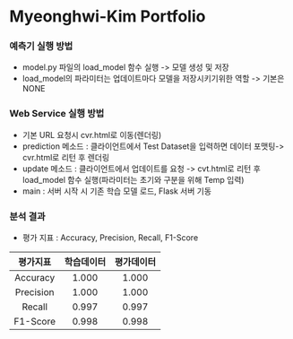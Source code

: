 # Myeonghwi-Kim Portfolio

### 예측기 실행 방법
- model.py 파일의 load_model 함수 실행 -> 모델 생성 및 저장
- load_model의 파라미터는 업데이트마다 모델을 저장시키기위한 역할 -> 기본은 NONE

### Web Service 실행 방법
- 기본 URL 요청시 cvr.html로 이동(렌더링)
- prediction 메소드 : 클라이언트에서 Test Dataset을 입력하면 데이터 포맷팅->  cvr.html로 리턴 후 렌더링
- update 메소드 : 클라이언트에서 업데이트를 요청 -> cvt.html로 리턴 후 load_model 함수 실행(파라미터는 초기와 구분을 위해 Temp 입력)
- main : 서버 시작 시 기존 학습 모델 로드, Flask 서버 기동

### 분석 결과
- 평가 지표 : Accuracy, Precision, Recall, F1-Score


|평가지표|학습데이터|평가데이터|
|:--:|:--:|:--:|
|Accuracy|1.000|1.000|
|Precision|1.000|1.000|
|Recall|0.997|0.997|
|F1-Score|0.998|0.998|




